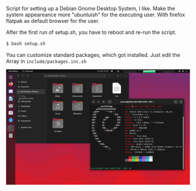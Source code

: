 Script for setting up a Debian Gnome Desktop System, I like. Make the system appeareance more "ubuntuish" for the executing user. With firefox flatpak as default browser for the user.

After the first run of setup.sh, you have to reboot and re-run the script.

```bash
$ bash setup.sh
```

You can customize standard packages, which got installed. Just edit the Array in `include/packages.inc.sh`

![Ubuntuish Debian 12 Gnome Desktop](/screenshot/screenshot1.png "Ubuntuish Debian 12 Gnome Desktop")
